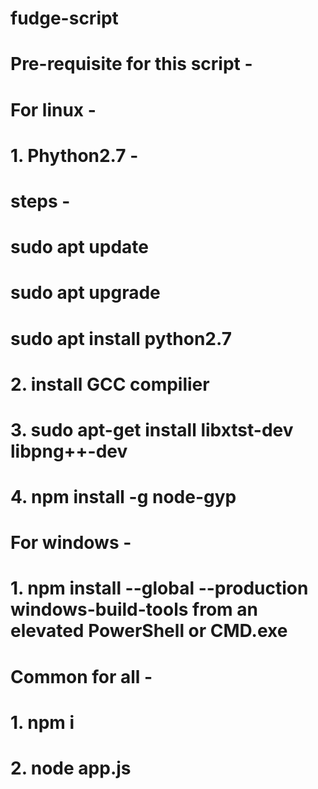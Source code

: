 # fudge-script

# Pre-requisite for this script - 
# For linux - 
# 
# 1. Phython2.7 - 
#   steps - 
#   sudo apt update
#   sudo apt upgrade
#   sudo apt install python2.7
# 2. install GCC compilier
# 3. sudo apt-get install libxtst-dev libpng++-dev
# 4. npm install -g node-gyp
# 
# For windows - 
# 
# 1. npm install --global --production windows-build-tools from an elevated PowerShell or CMD.exe
# 
# Common for all - 
# 
# 1. npm i
# 2. node app.js